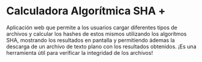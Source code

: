 # Calculadora Algorítmica SHA +
Aplicación web que permite a los usuarios cargar diferentes tipos de archivos y calcular los hashes de estos mismos utilizando los algorítmos SHA, mostrando los resultados en pantalla y permitiendo ádemas la descarga de un archivo de texto plano con los resultados obtenidos.
¡Es una herramienta útil para verificar la integridad de los archivos!
